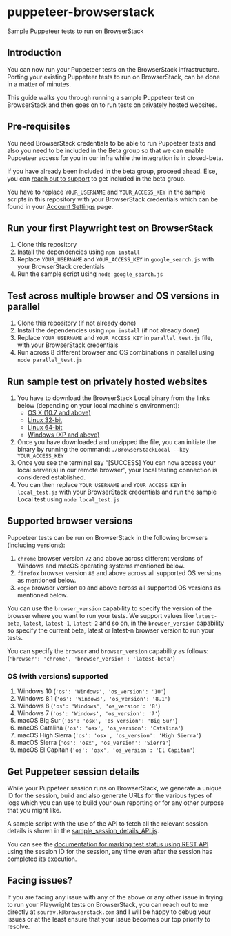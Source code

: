 # puppeteer-browserstack
Sample Puppeteer tests to run on BrowserStack

## Introduction

You can now run your Puppeteer tests on the BrowserStack infrastructure. Porting your existing Puppeteer tests to run on BrowserStack, can be done in a matter of minutes.

This guide walks you through running a sample Puppeteer test on BrowserStack and then goes on to run tests on privately hosted websites.

## Pre-requisites

You need BrowserStack credentials to be able to run Puppeteer tests and also you need to be included in the Beta group so that we can enable Puppeteer access for you in our infra while the integration is in closed-beta.

If you have already been included in the beta group, proceed ahead. Else, you can [reach out to support](https://www.browserstack.com/contact#technical-support) to get included in the beta group.

You have to replace `YOUR_USERNAME` and `YOUR_ACCESS_KEY` in the sample scripts in this repository with your BrowserStack credentials which can be found in your [Account Settings](https://www.browserstack.com/accounts/settings) page.

## Run your first Playwright test on BrowserStack

1. Clone this repository
2. Install the dependencies using `npm install`
3. Replace `YOUR_USERNAME` and `YOUR_ACCESS_KEY` in `google_search.js` with your BrowserStack credentials
3. Run the sample script using `node google_search.js`

## Test across multiple browser and OS versions in parallel

1. Clone this repository (if not already done)
2. Install the dependencies using `npm install` (if not already done)
3. Replace `YOUR_USERNAME` and `YOUR_ACCESS_KEY` in `parallel_test.js` file, with your BrowserStack credentials
4. Run across 8 different browser and OS combinations in parallel using `node parallel_test.js`


## Run sample test on privately hosted websites

1. You have to download the BrowserStack Local binary from the links below (depending on your local machine's environment):
   * [OS X (10.7 and above)](https://www.browserstack.com/browserstack-local/BrowserStackLocal-darwin-x64.zip)
   * [Linux 32-bit](https://www.browserstack.com/browserstack-local/BrowserStackLocal-linux-ia32.zip)
   * [Linux 64-bit](https://www.browserstack.com/browserstack-local/BrowserStackLocal-linux-x64.zip)
   * [Windows (XP and above)](https://www.browserstack.com/browserstack-local/BrowserStackLocal-win32.zip)
2. Once you have downloaded and unzipped the file, you can initiate the binary by running the command: `./BrowserStackLocal --key YOUR_ACCESS_KEY`
3. Once you see the terminal say “\[SUCCESS\] You can now access your local server(s) in our remote browser”, your local testing connection is considered established.
4. You can then replace `YOUR_USERNAME` and `YOUR_ACCESS_KEY` in `local_test.js` with your BrowserStack credentials and run the sample Local test using `node local_test.js`

## Supported browser versions

Puppeteer tests can be run on BrowserStack in the following browsers (including versions):
1. `chrome` browser version `72` and above across different versions of Windows and macOS operating systems mentioned below.
2. `firefox` browser version `86` and above across all supported OS versions as mentioned below.
3. `edge` browser version `80` and above across all supported OS versions as mentioned below.

You can use the `browser_version` capability to specify the version of the browser where you want to run your tests. We support values like `latest-beta`, `latest`, `latest-1`, `latest-2` and so on, in the `browser_version` capability so specify the current beta, latest or latest-n browser version to run your tests.

You can specify the `browser` and `browser_version` capability as follows:<br> (`'browser': 'chrome', 'browser_version': 'latest-beta'`)

### OS (with versions) supported
1. Windows 10 (`'os': 'Windows', 'os_version': '10'`)
2. Windows 8.1 (`'os': 'Windows', 'os_version': '8.1'`)
3. Windows 8 (`'os': 'Windows', 'os_version': '8'`)
4. Windows 7 (`'os': 'Windows', 'os_version': '7'`)
5. macOS Big Sur (`'os': 'osx', 'os_version': 'Big Sur'`)
6. macOS Catalina (`'os': 'osx', 'os_version': 'Catalina'`)
7. macOS High Sierra (`'os': 'osx', 'os_version': 'High Sierra'`)
8. macOS Sierra (`'os': 'osx', 'os_version': 'Sierra'`)
9. macOS El Capitan (`'os': 'osx', 'os_version': 'El Capitan'`)

## Get Puppeteer session details

While your Puppeteer session runs on BrowserStack, we generate a unique ID for the session, build and also generate URLs for the various types of logs which you can use to build your own reporting or for any other purpose that you might like.

A sample script with the use of the API to fetch all the relevant session details is shown in the [sample_session_details_API.js](./sample_session_details_API.js). 

You can see the [documentation for marking test status using REST API](https://www.browserstack.com/docs/automate/api-reference/selenium/session#set-test-status) using the session ID for the session, any time even after the session has completed its execution.

## Facing issues?

If you are facing any issue with any of the above or any other issue in trying to run your Playwright tests on BrowserStack, you can reach out to me directly at `sourav.k@browserstack.com` and I will be happy to debug your issues or at the least ensure that your issue becomes our top priority to resolve.